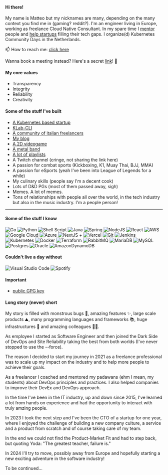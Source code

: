 #### Hi there!

My name is Matteo but my nicknames are many, depending on the many context you find me in (gaming? reddit?).
I'm an engineer living in Europe, working as freelance Cloud Native Consultant.
In my spare time I [mentor](https://mb-consulting.dev/mentor) people and [help startups](https://www.mb-consulting.dev/service/mentoring-services) filling their tech gaps. I organize(d) Kubernetes Community Days in the Netherlands.

📫 How to reach me: [click here](https://mb-consulting.dev/all-links)

Wanna book a meeting instead? Here's a secret [link](https://mb-consulting.dev/secret)! 🤫

#### My core values

- Transparency
- Integrity
- Reliability
- Creativity

#### Some of the stuff I've built

- [A Kubernetes based startup](https://www.kubelab.com)
- [KLab-CLI](https://github.com/mbianchidev/klab-cli)
- [A community of italian freelancers](https://www.linkedin.com/groups/14023713/)
- [My blog](https://mb-consulting.dev/blog)
- [A 2D videogame](https://github.com/mbianchidev/blockster-2d)
- [A metal band](https://www.youtube.com/watch?v=XBrvnVmkYJw)
- [A lot of playlists](https://open.spotify.com/user/1169908688?si=f484127a02164fc7)
- A Twitch channel (cringe, not sharing the link here)
- A passion for combat sports (Kickboxing, K1, Muay Thai, BJJ, MMA)
- A passion for eSports (yeah I've been into League of Legends for a while)
- My culinary skills (people say I'm a decent cook)
- Lots of D&D PGs (most of them passed away, sigh)
- Memes. A lot of memes.
- Tons of relationships with people all over the world, in the tech industry but also in the music industry. I'm a people person!

---

#### Some of the stuff I know

![Go](https://img.shields.io/badge/Go-00ADD8?style=for-the-badge&logo=go&logoColor=white)
![Python](https://img.shields.io/badge/python-3670A0?style=for-the-badge&logo=python&logoColor=ffdd54)
![Shell Script](https://img.shields.io/badge/shell_script-%23121011.svg?style=for-the-badge&logo=gnu-bash&logoColor=white)
![Java](https://img.shields.io/badge/Java-ED8B00?style=for-the-badge&logo=java&logoColor=white)
![Spring](https://img.shields.io/badge/Spring-6DB33F?style=for-the-badge&logo=spring&logoColor=white)
![NodeJS](https://img.shields.io/badge/node.js-6DA55F?style=for-the-badge&logo=node.js&logoColor=white)
![React](https://img.shields.io/badge/react-%2320232a.svg?style=for-the-badge&logo=react&logoColor=%2361DAFB)
![AWS](https://img.shields.io/badge/AWS-%23FF9900.svg?style=for-the-badge&logo=amazon-aws&logoColor=white)
![Google Cloud](https://img.shields.io/badge/GoogleCloud-%234285F4.svg?style=for-the-badge&logo=google-cloud&logoColor=white)
![Azure](https://img.shields.io/badge/azure-%230072C6.svg?style=for-the-badge&logo=microsoftazure&logoColor=white)
![NextJS](https://img.shields.io/badge/Next-black?style=for-the-badge&logo=next.js&logoColor=white) + ![Vercel](https://img.shields.io/badge/vercel-%23000000.svg?style=for-the-badge&logo=vercel&logoColor=white)
![Git](https://img.shields.io/badge/git-%23F05033.svg?style=for-the-badge&logo=git&logoColor=white)
![Jenkins](https://img.shields.io/badge/jenkins-%232C5263.svg?style=for-the-badge&logo=jenkins&logoColor=white)
![Kubernetes](https://img.shields.io/badge/kubernetes-%23326ce5.svg?style=for-the-badge&logo=kubernetes&logoColor=white)
![Docker](https://img.shields.io/badge/docker-%230db7ed.svg?style=for-the-badge&logo=docker&logoColor=white)
![Terraform](https://img.shields.io/badge/terraform-%235835CC.svg?style=for-the-badge&logo=terraform&logoColor=white)
![RabbitMQ](https://img.shields.io/badge/Rabbitmq-FF6600?style=for-the-badge&logo=rabbitmq&logoColor=white)
![MariaDB](https://img.shields.io/badge/MariaDB-003545?style=for-the-badge&logo=mariadb&logoColor=white)
![MySQL](https://img.shields.io/badge/mysql-%2300f.svg?style=for-the-badge&logo=mysql&logoColor=white)
![Postgres](https://img.shields.io/badge/postgres-%23316192.svg?style=for-the-badge&logo=postgresql&logoColor=white)
![Oracle](https://img.shields.io/badge/Oracle-F80000?style=for-the-badge&logo=oracle&logoColor=white)
![AmazonDynamoDB](https://img.shields.io/badge/Amazon%20DynamoDB-4053D6?style=for-the-badge&logo=Amazon%20DynamoDB&logoColor=white)

#### Couldn't live a day without

![Visual Studio Code](https://img.shields.io/badge/Visual%20Studio%20Code-0078d7.svg?style=for-the-badge&logo=visual-studio-code&logoColor=white)
![Spotify](https://img.shields.io/badge/Spotify-1ED760?style=for-the-badge&logo=spotify&logoColor=white)

#### Important 

- [public GPG key](files/gpgkey.pub)

#### Long story (never) short

My story is filled with monstrous bugs 🐞, amazing features ✨, large scale products ⛰️, many programming languages and frameworks 📚, huge infrastructures 🗼 and amazing colleagues 👨‍💻.

As employee I started as Software Engineer and then joined the Dark Side of DevOps and Site Reliability taking the best from both worlds (I've never stopped to use the --force).

The reason I decided to start my journey in 2021 as a freelance professional was to scale up my impact on the industry and to help more people to achieve their goals.

As a freelancer I coached and mentored my padawans (ehm I mean, my students) about DevOps principles and practices. I also helped companies to improve their DevEx and DevOps approach.

In the time I've been in the IT industry, up and down since 2015, I've learned a lot from hands on experience and had the opportunity to interact with truly amzing people.

In 2023 I took the next step and I've been the CTO of a startup for one year, where I enjoyed the challenge of building a new company culture, a service and a product from scratch and of course taking care of my team.

In the end we could not find the Product-Market Fit and had to step back, but quoting Yoda: "The greatest teacher, failure is."

In 2024 I'll try to move, possibly away from Europe and hopefully starting a new exciting adventure in the software industry!

To be continued...